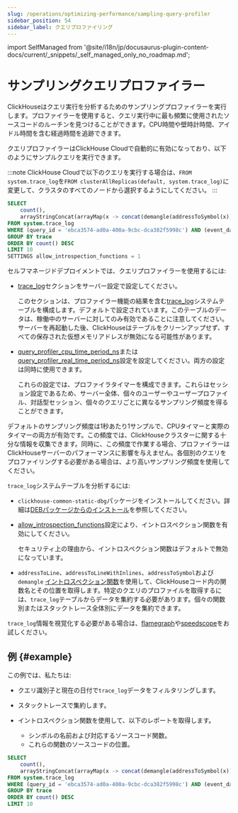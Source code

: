 ```yaml
---
slug: /operations/optimizing-performance/sampling-query-profiler
sidebar_position: 54
sidebar_label: クエリプロファイリング
---
```

import SelfManaged from '@site/i18n/jp/docusaurus-plugin-content-docs/current/_snippets/_self_managed_only_no_roadmap.md';


# サンプリングクエリプロファイラー

ClickHouseはクエリ実行を分析するためのサンプリングプロファイラーを実行します。プロファイラーを使用すると、クエリ実行中に最も頻繁に使用されたソースコードのルーチンを見つけることができます。CPU時間や壁時計時間、アイドル時間を含む経過時間を追跡できます。

クエリプロファイラーはClickHouse Cloudで自動的に有効になっており、以下のようにサンプルクエリを実行できます。

:::note ClickHouse Cloudで以下のクエリを実行する場合は、`FROM system.trace_log`を`FROM clusterAllReplicas(default, system.trace_log)`に変更して、クラスタのすべてのノードから選択するようにしてください。
:::

``` sql
SELECT
    count(),
    arrayStringConcat(arrayMap(x -> concat(demangle(addressToSymbol(x)), '\n    ', addressToLine(x)), trace), '\n') AS sym
FROM system.trace_log
WHERE (query_id = 'ebca3574-ad0a-400a-9cbc-dca382f5998c') AND (event_date = today())
GROUP BY trace
ORDER BY count() DESC
LIMIT 10
SETTINGS allow_introspection_functions = 1
```

セルフマネージドデプロイメントでは、クエリプロファイラーを使用するには:

- [trace_log](../../operations/server-configuration-parameters/settings.md#trace_log)セクションをサーバー設定で設定してください。

    このセクションは、プロファイラー機能の結果を含む[trace_log](/operations/system-tables/trace_log)システムテーブルを構成します。デフォルトで設定されています。このテーブルのデータは、稼働中のサーバーに対してのみ有効であることに注意してください。サーバーを再起動した後、ClickHouseはテーブルをクリーンアップせず、すべての保存された仮想メモリアドレスが無効になる可能性があります。

- [query_profiler_cpu_time_period_ns](../../operations/settings/settings.md#query_profiler_cpu_time_period_ns)または[query_profiler_real_time_period_ns](../../operations/settings/settings.md#query_profiler_real_time_period_ns)設定を設定してください。両方の設定は同時に使用できます。

    これらの設定では、プロファイラタイマーを構成できます。これらはセッション設定であるため、サーバー全体、個々のユーザーやユーザープロファイル、対話型セッション、個々のクエリごとに異なるサンプリング頻度を得ることができます。

デフォルトのサンプリング頻度は1秒あたり1サンプルで、CPUタイマーと実際のタイマーの両方が有効です。この頻度では、ClickHouseクラスターに関する十分な情報を収集できます。同時に、この頻度で作業する場合、プロファイラーはClickHouseサーバーのパフォーマンスに影響を与えません。各個別のクエリをプロファイリングする必要がある場合は、より高いサンプリング頻度を使用してください。

`trace_log`システムテーブルを分析するには:

- `clickhouse-common-static-dbg`パッケージをインストールしてください。詳細は[DEBパッケージからのインストール](../../getting-started/install.md#install-from-deb-packages)を参照してください。

- [allow_introspection_functions](../../operations/settings/settings.md#allow_introspection_functions)設定により、イントロスペクション関数を有効にしてください。

    セキュリティ上の理由から、イントロスペクション関数はデフォルトで無効になっています。

- `addressToLine`、`addressToLineWithInlines`、`addressToSymbol`および`demangle` [イントロスペクション関数](../../sql-reference/functions/introspection.md)を使用して、ClickHouseコード内の関数名とその位置を取得します。特定のクエリのプロファイルを取得するには、`trace_log`テーブルからデータを集約する必要があります。個々の関数別またはスタックトレース全体別にデータを集約できます。

`trace_log`情報を視覚化する必要がある場合は、[flamegraph](/interfaces/third-party/gui#clickhouse-flamegraph)や[speedscope](https://github.com/laplab/clickhouse-speedscope)をお試しください。

## 例 {#example}

この例では、私たちは:

- クエリ識別子と現在の日付で`trace_log`データをフィルタリングします。

- スタックトレースで集約します。

- イントロスペクション関数を使用して、以下のレポートを取得します。

    - シンボルの名前および対応するソースコード関数。
    - これらの関数のソースコードの位置。

<!-- -->

``` sql
SELECT
    count(),
    arrayStringConcat(arrayMap(x -> concat(demangle(addressToSymbol(x)), '\n    ', addressToLine(x)), trace), '\n') AS sym
FROM system.trace_log
WHERE (query_id = 'ebca3574-ad0a-400a-9cbc-dca382f5998c') AND (event_date = today())
GROUP BY trace
ORDER BY count() DESC
LIMIT 10
```
